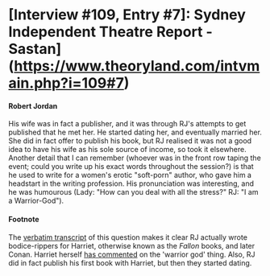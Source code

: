 # [Interview #109, Entry #7]: Sydney Independent Theatre Report - Sastan](https://www.theoryland.com/intvmain.php?i=109#7)

#### Robert Jordan

His wife was in fact a publisher, and it was through RJ's attempts to get published that he met her. He started dating her, and eventually married her. She did in fact offer to publish his book, but RJ realised it was not a good idea to have his wife as his sole source of income, so took it elsewhere. Another detail that I can remember (whoever was in the front row taping the event; could you write up his exact words throughout the session?) is that he used to write for a women's erotic "soft-porn" author, who gave him a headstart in the writing profession. His pronunciation was interesting, and he was humourous (Lady: "How can you deal with all the stress?" RJ: "I am a Warrior-God").

#### Footnote

The
[verbatim transcript](http://www.theoryland.com/intvmain.php?i=108#21)
of this question makes it clear RJ actually wrote bodice-rippers for Harriet, otherwise known as the
*Fallon*
books, and later Conan. Harriet herself
[has commented](http://www.theoryland.com/intvmain.php?i=146#13)
on the 'warrior god' thing. Also, RJ did in fact publish his first book with Harriet, but then they started dating.

